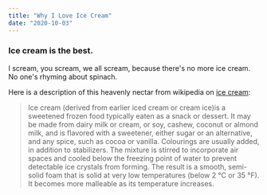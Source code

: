 ```yaml
---
title: "Why I Love Ice Cream"
date: "2020-10-03"
---
```


### Ice cream is the best.

I scream, you scream, we all scream, because there's no more ice cream. No one's rhyming about spinach.

Here is a description of this heavenly nectar from wikipedia on [ice cream](https://en.wikipedia.org/wiki/Ice_cream):

> Ice cream (derived from earlier iced cream or cream ice)is
> a sweetened frozen food typically eaten as a snack or
> dessert. It may be made from dairy milk or cream, or soy,
> cashew, coconut or almond milk, and is flavored with a
> sweetener, either sugar or an alternative, and any spice,
> such as cocoa or vanilla. Colourings are usually added, in
> addition to stabilizers. The mixture is stirred to
> incorporate air spaces and cooled below the freezing point
> of water to prevent detectable ice crystals from forming.
> The result is a smooth, semi-solid foam that is solid at
> very low temperatures (below 2 °C or 35 °F). It becomes
> more malleable as its temperature increases.
